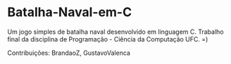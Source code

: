 # Batalha-Naval-em-C
Um jogo simples de batalha naval desenvolvido em linguagem C.
Trabalho final da disciplina de Programação - Ciência da Computação UFC.
=)



Contribuições: BrandaoZ, GustavoValenca
